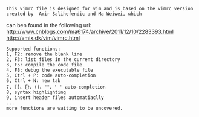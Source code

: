 
	This vimrc file is designed for vim and is based on the vimrc version created by  Amir Salihefendic and Ma Weiwei, which
can ben found in the following url:
	http://www.cnblogs.com/ma6174/archive/2011/12/10/2283393.html
 	http://amix.dk/vim/vimrc.html

	Supported functions:
	1, F2: remove the blank line
	2, F3: list files in the current directory
	3, F5: compile the code file 
	4, F8: debug the executable file
	5, Ctrl + P: code auto-completion
	6, Ctrl + N: new tab 
	7, []、{}、()、""、' ' auto-completion
	8, syntax highlighting
	9, insert header files automatiaclly
	...
	more functions are waiting to be uncovered.
